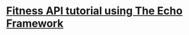 # [Fitness API tutorial using The Echo Framework](https://www.kelche.co/blog/go/golang-echo-tutorial/)
